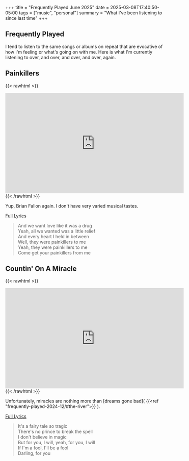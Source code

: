 +++
title = "Frequently Played June 2025"
date = 2025-03-08T17:40:50-05:00
tags = ["music", "personal"]
summary = "What I've been listening to since last time"
+++

## Frequently Played

I tend to listen to the same songs or albums on repeat that are evocative of how I'm feeling or what's going on with me. Here is what I'm currently listening to over, and over, and over, and over, again.

## Painkillers

{{< rawhtml >}}
<iframe width="560" height="315" src="https://www.youtube.com/embed/Pc0wM7AFNWE?si=DHJu4frm7OvZb20e" title="YouTube video player" frameborder="0" allow="accelerometer; autoplay; clipboard-write; encrypted-media; gyroscope; picture-in-picture; web-share" referrerpolicy="strict-origin-when-cross-origin" allowfullscreen></iframe>
{{< /rawhtml >}}

Yup, Brian Fallon again. I don't have very varied musical tastes.

[Full Lyrics](https://genius.com/Brian-fallon-painkillers-lyrics)

> And we want love like it was a drug  
> Yeah, all we wanted was a little relief  
> And every heart I held in between  
> Well, they were painkillers to me  
> Yeah, they were painkillers to me  
> Come get your painkillers from me

## Countin' On A Miracle

{{< rawhtml >}}
<iframe width="560" height="315" src="https://www.youtube.com/embed/WDuSvI6ym0Q?si=pffnZkI7DjQZNAVn" title="YouTube video player" frameborder="0" allow="accelerometer; autoplay; clipboard-write; encrypted-media; gyroscope; picture-in-picture; web-share" referrerpolicy="strict-origin-when-cross-origin" allowfullscreen></iframe>
{{< /rawhtml >}}

Unfortunately, miracles are nothing more than [dreams gone bad]( {{<ref "frequently-played-2024-12/#the-river">}} ).

[Full Lyrics](https://genius.com/Bruce-springsteen-countin-on-a-miracle-lyrics)

> It's a fairy tale so tragic  
> There's no prince to break the spell  
> I don't believe in magic  
> But for you, I will, yeah, for you, I will  
> If I'm a fool, I'll be a fool  
> Darling, for you  

